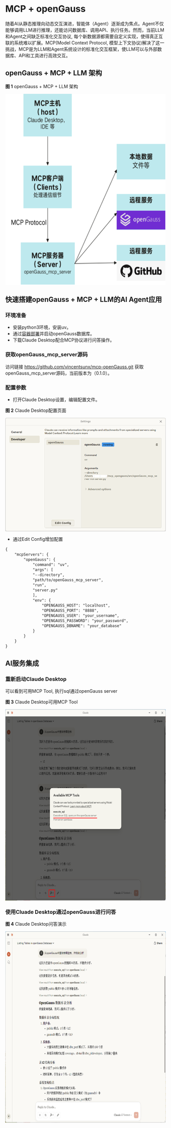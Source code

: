 # MCP + openGauss
随着AI从静态推理向动态交互演进，智能体（Agent）逐渐成为焦点。Agent不仅能够调用LLM进行推理，还能访问数据库、调用API、执行任务。然而，当前LLM和Agent之间缺乏标准化交互协议, 每个新数据源都需要自定义实现，使得真正互联的系统难以扩展。MCP(Model Context Protocol, 模型上下文协议)解决了这一挑战，MCP是为LLM和Agent系统设计的标准化交互框架，使LLM可以与外部数据库、API和工具进行高效交互。

## openGauss + MCP + LLM 架构

**图 1**  openGauss + MCP + LLM 架构
<div style="display:flex;justfy-content:center;">  
    <img src="figures/MCP.png" height=600px style="width: 750;height: 600;">
</div>

## 快速搭建openGauss + MCP + LLM的AI Agent应用
### 环境准备
- 安装python3环境，安装uv。
- 通过[容器部署](../InstallationGuide/容器镜像安装.md)并启动openGauss数据库。
- 下载Claude Desktop配合MCP协议进行问答操作。

### 获取openGauss_mcp_server源码
访问链接 https://github.com/vincentsunx/mcp-openGauss.git 获取openGauss_mcp_server源码，当前版本为（0.1.0）。

### 配置参数
- 打开Claude Desktop设置，编辑配置文件。

**图 2**  Claude Desktop配置页面
<div style="display:flex;justfy-content:center;">
    <img src="figures/Claude.png" style>
</div>

- 通过Edit Config增加配置

```
{
    "mcpServers": {
        "openGauss": {
            "command": "uv",
            "args": [
            "--directory",
            "path/to/openGauss_mcp_server",
            "run",
            "server.py"
            ],
            "env": {
                "OPENGAUSS_HOST": "localhost",
                "OPENGAUSS_PORT": "8888",
                "OPENGAUSS_USER": "your_username",
                "OPENGAUSS_PASSWORD": "your_password",
                "OPENGAUSS_DBNAME": "your_database"
            }
        }
    }
}
```
## AI服务集成
### 重新启动Claude Desktop
可以看到可用MCP Tool, 执行sql通过openGauss server

**图 3**  Claude Desktop可用MCP Tool
<div style="display:flex;justfy-content:center;">
    <img src="figures/Claude-MCP.png" height=600px style="width: 750;height: 600;">
</div>

### 使用Cluade Desktop通过openGauss进行问答
**图 4**  Claude Desktop问答演示
<div style="display:flex;justfy-content:center;">
    <img src="figures/Claude-show.png" height=600px style="width: 750;height: 600;">
</div>


